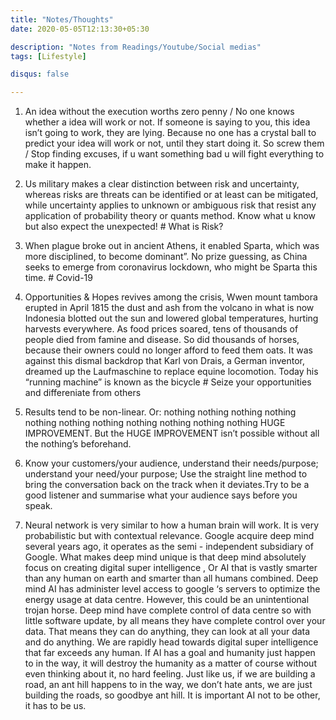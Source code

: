 ```yaml
---
title: "Notes/Thoughts"
date: 2020-05-05T12:13:30+05:30

description: "Notes from Readings/Youtube/Social medias"
tags: [Lifestyle]

disqus: false 

---
```


1. An idea without the execution worths zero penny /  No one knows whether a idea will work or not. If someone is saying to you, this idea isn’t going to work, they are lying. Because no one has a crystal ball to predict your idea will work or not, until they start doing it. So screw them / Stop finding excuses, if u want something bad u will fight everything to make it happen. 

2. Us military makes a clear distinction between risk and uncertainty, whereas risks are threats can be identified or at least can be mitigated, while uncertainty applies to unknown or ambiguous risk that resist any application of probability theory or quants method. Know what u know but also expect the unexpected!  # What is Risk? 

3. When plague broke out in ancient Athens, it enabled Sparta, which was more disciplined, to become dominant”. No prize guessing, as China seeks to emerge from coronavirus lockdown, who might be Sparta this time. # Covid-19 

4. Opportunities & Hopes revives among the crisis, Wwen mount tambora erupted in April 1815 the dust and ash from the volcano in what is now Indonesia blotted out the sun and lowered global temperatures, hurting harvests everywhere. As food prices soared, tens of thousands of people died from famine and disease. So did thousands of horses, because their owners could no longer afford to feed them oats. It was against this dismal backdrop that Karl von Drais, a German inventor, dreamed up the Laufmaschine to replace equine locomotion. Today his “running machine” is known as the bicycle  # Seize your opportunities and differeniate from others 
5. Results tend to be non-linear. Or: nothing nothing nothing nothing nothing nothing nothing nothing nothing nothing nothing HUGE IMPROVEMENT. But the HUGE IMPROVEMENT isn’t possible without all the nothing’s beforehand.
6. Know your customers/your audience, understand their needs/purpose; understand your need/your purpose; Use the straight line method to bring the conversation back on the track when it deviates.Try to be a good listener and summarise what your audience says before you speak.
7. Neural network is very similar to how a human brain will work. It is very probabilistic but with contextual relevance. Google acquire deep mind several years ago, it operates as the semi - independent subsidiary of Google. What makes deep mind unique is that deep mind absolutely focus on creating digital super intelligence , Or AI that is vastly smarter than any human on earth and smarter than all humans combined. Deep mind AI has administer level access to google ‘s servers to optimize the energy usage at data centre. However, this could be an unintentional trojan horse. Deep mind have complete control of data centre so with little software update, by all means they have complete control over your data. That means they can do anything, they can look at all your data and do anything. We are rapidly head towards digital super intelligence that far exceeds any human.  If AI has a goal and humanity just happen to in the way, it will destroy the humanity as a matter of course without even thinking about it, no hard feeling. Just like us, if we are building a road, an ant hill happens to in the way, we don’t hate ants, we are just building the roads, so goodbye ant hill. It is important AI not to be other, it has to be us.

